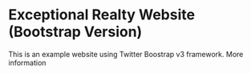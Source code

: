 # Exceptional Realty Website (Bootstrap Version)

This is an example website using Twitter Boostrap v3 framework.
More information 